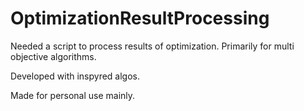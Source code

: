 # OptimizationResultProcessing

Needed a script to process results of optimization. Primarily for multi objective algorithms.

Developed with inspyred algos.

Made for personal use mainly.
